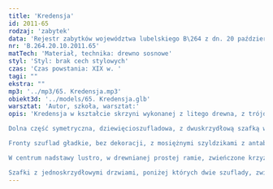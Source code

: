 ```yaml
---
title: 'Kredensja'
id: 2011-65
rodzaj: 'zabytek'
data: 'Rejestr zabytków województwa lubelskiego B\264 z dn. 20 października 2011 r.'
nr: 'B.264.20.10.2011.65'
matTech: 'Materiał, technika: drewno sosnowe'
styl: 'Styl: brak cech stylowych'
czas: 'Czas powstania: XIX w. '
tagi: ""
ekstra: ""
mp3: '../mp3/65. Kredensja.mp3'
obiekt3d: '../models/65. Kredensja.glb'
warsztat: 'Autor, szkoła, warsztat:'
opis: 'Kredensja w kształcie skrzyni wykonanej z litego drewna, z trójdzielną nadstawką, osadzona na czterech nóżkach. 

Dolna część symetryczna, dziewięcioszufladowa, z dwuskrzydłową szafką w części centralnej. 

Fronty szuflad gładkie, bez dekoracji, z mosiężnymi szyldzikami z antabami. 

W centrum nadstawy lustro, w drewnianej prostej ramie, zwieńczone krzyżem, flankowane po bokach dwoma szafkami. 

Szafki z jednoskrzydłowymi drzwiami, poniżej których dwie szuflady, zwieńczone wydatnym gzymsem.'
---
```




